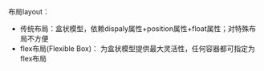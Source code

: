 布局layout：
* 传统布局：盒状模型，依赖dispaly属性+position属性+float属性；对特殊布局不方便
* flex布局(Flexible Box)： 为盒状模型提供最大灵活性，任何容器都可指定为flex布局




